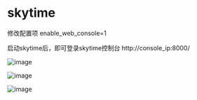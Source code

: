 # skytime

修改配置项 enable_web_console=1

启动skytime后，即可登录skytime控制台 http://console_ip:8000/

![image](https://raw.githubusercontent.com/wiki/yunlong/skytime/sc_20180213112447.png)

![image](https://raw.githubusercontent.com/wiki/yunlong/skytime/sc_20180213112707.png)

![image](https://raw.githubusercontent.com/wiki/yunlong/skytime/sc_20180213113747.png)

